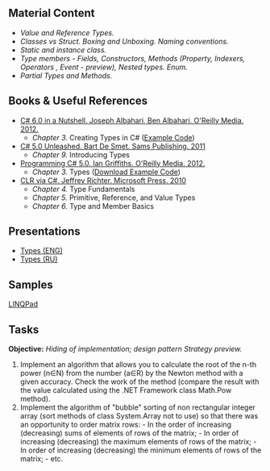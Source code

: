 ## Material Content 
- *Value and Reference Types.*
- *Classes vs Struct. Boxing and Unboxing. Naming conventions.*
- *Static and instance class.*
- *Type members  - Fields, Constructors, Methods (Property, Indexers, Operators , Event - preview), Nested types. Enum.*
- *Partial Types and Methods.*

## Books & Useful References 
- [C# 6.0 in a Nutshell. Joseph Albahari, Ben Albahari. O'Reilly Media. 2012.](http://shop.oreilly.com/product/0636920040323.do)
   - *Chapter 3.* Creating Types in C# ([Example Code](http://www.albahari.com/nutshell/ch03.aspx))
- [C# 5.0 Unleashed. Bart De Smet. Sams Publishing. 2011](https://www.goodreads.com/book/show/11027638-c-4-0-unleashed)
   - *Chapter 9.* Introducing Types
- [Programming C# 5.0. Ian Griffiths. O'Reilly Media. 2012.](http://shop.oreilly.com/product/0636920024064.do)
   - *Chapter 3.* Types ([Download Example Code](https://resources.oreilly.com/examples/0636920024064/blob/master/Ch03.zip))
- [CLR via C#. Jeffrey Richter. Microsoft Press. 2010](https://www.goodreads.com/book/show/7121415-clr-via-c)
   - *Chapter 4.* Type Fundamentals
   - *Chapter 5.* Primitive, Reference, and Value Types
   - *Chapter 6.* Type and Member Basics

## Presentations 
- [Types (ENG)](https://github.com/EPM-RD-NETLAB/.NET-Framework-modules/blob/master/M3.%20Types/Types.pptx)
- [Types (RU)](https://github.com/EPM-RD-NETLAB/.NET-Framework-modules/blob/master/M3.%20Types/Types%20(RU).pptx)

## Samples 
[LINQPad](https://github.com/EPM-RD-NETLAB/.NET-Framework-modules/tree/master/M3.%20Types/Samples/LINQPad%205)

## Tasks  
**Objective:** *Hiding of implementation; design pattern Strategy preview.*
  1. Implement an algorithm that allows you to calculate the root of the n-th power (n∈N) from the number (a∈R) by the Newton method with a given accuracy. Check the work of the method (compare the result with the value calculated using the .NET Framework class Math.Pow method).
  2. Implement the algorithm of "bubble" sorting of non rectangular integer array (sort methods of class System.Array not to use) so that there was an opportunity to order matrix rows: 
    - In the order of increasing (decreasing) sums of elements of rows of the matrix;
    - In order of increasing (decreasing) the maximum elements of rows of the matrix;
    - In order of increasing (decreasing) the minimum elements of rows of the matrix;
    - etc. 
